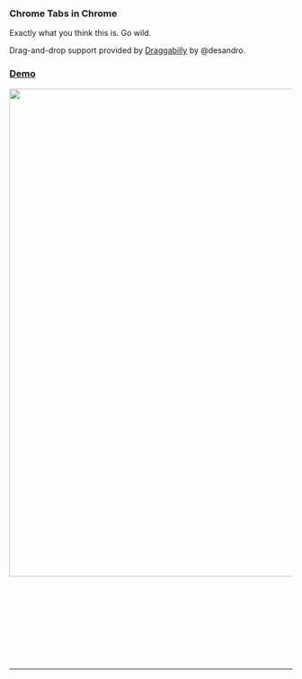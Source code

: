 ### Chrome Tabs in Chrome

Exactly what you think this is. Go wild.

Drag-and-drop support provided by [Draggabilly](https://github.com/desandro/draggabilly) by @desandro.

### [Demo](http://adamschwartz.co/chrome-tabs/)

<img width=868 src=http://adamschwartz.co/chrome-tabs/chrome-tabs.gif>

<br><br><br><br><br><br><br><br>

<hr>
